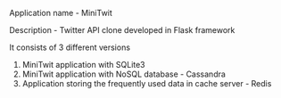 Application name - MiniTwit

Description - Twitter API clone developed in Flask framework

It consists of 3 different versions
1. MiniTwit application with SQLite3
2. MiniTwit application with NoSQL database - Cassandra
3. Application storing the frequently used data in cache server - Redis

